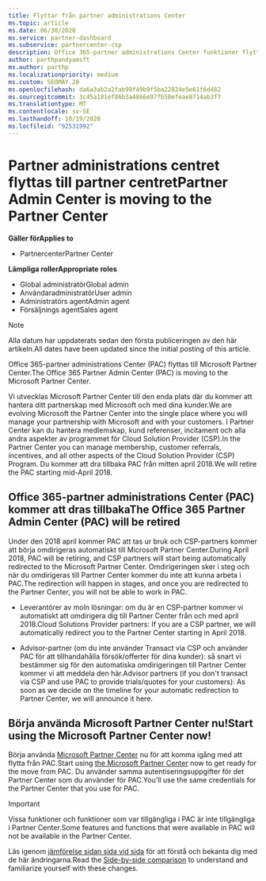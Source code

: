 ```yaml
---
title: Flyttar från partner administrations Center
ms.topic: article
ms.date: 06/30/2020
ms.service: partner-dashboard
ms.subservice: partnercenter-csp
description: Office 365-partner administrations Center funktioner flyttas till Partner Center. Lär dig vad det innebär och hur du kan göra saker i Partner Center.
author: parthpandyamsft
ms.author: parthp
ms.localizationpriority: medium
ms.custom: SEOMAY.20
ms.openlocfilehash: da6a3ab2a2fab99f49b9f5ba22824e5e61f6d482
ms.sourcegitcommit: 3c45a181ef86b3a4866e97fb50efeae8714ab3f7
ms.translationtype: MT
ms.contentlocale: sv-SE
ms.lasthandoff: 10/19/2020
ms.locfileid: "92531992"
---
```

# <a name="partner-admin-center-is-moving-to-the-partner-center"></a><span data-ttu-id="ac54a-104">Partner administrations centret flyttas till partner centret</span><span class="sxs-lookup"><span data-stu-id="ac54a-104">Partner Admin Center is moving to the Partner Center</span></span>

<span data-ttu-id="ac54a-105">**Gäller för**</span><span class="sxs-lookup"><span data-stu-id="ac54a-105">**Applies to**</span></span>

- <span data-ttu-id="ac54a-106">Partnercenter</span><span class="sxs-lookup"><span data-stu-id="ac54a-106">Partner Center</span></span>

<span data-ttu-id="ac54a-107">**Lämpliga roller**</span><span class="sxs-lookup"><span data-stu-id="ac54a-107">**Appropriate roles**</span></span>
- <span data-ttu-id="ac54a-108">Global administratör</span><span class="sxs-lookup"><span data-stu-id="ac54a-108">Global admin</span></span>
- <span data-ttu-id="ac54a-109">Användaradministratör</span><span class="sxs-lookup"><span data-stu-id="ac54a-109">User admin</span></span>
- <span data-ttu-id="ac54a-110">Administratörs agent</span><span class="sxs-lookup"><span data-stu-id="ac54a-110">Admin agent</span></span>
- <span data-ttu-id="ac54a-111">Försäljnings agent</span><span class="sxs-lookup"><span data-stu-id="ac54a-111">Sales agent</span></span>

> [!NOTE]  
> <span data-ttu-id="ac54a-112">Alla datum har uppdaterats sedan den första publiceringen av den här artikeln.</span><span class="sxs-lookup"><span data-stu-id="ac54a-112">All dates have been updated since the initial posting of this article.</span></span>

<span data-ttu-id="ac54a-113">Office 365-partner administrations Center (PAC) flyttas till Microsoft Partner Center.</span><span class="sxs-lookup"><span data-stu-id="ac54a-113">The Office 365 Partner Admin Center (PAC) is moving to the Microsoft Partner Center.</span></span>

<span data-ttu-id="ac54a-114">Vi utvecklas Microsoft Partner Center till den enda plats där du kommer att hantera ditt partnerskap med Microsoft och med dina kunder.</span><span class="sxs-lookup"><span data-stu-id="ac54a-114">We are evolving Microsoft the Partner Center into the single place where you will manage your partnership with Microsoft and with your customers.</span></span> <span data-ttu-id="ac54a-115">I Partner Center kan du hantera medlemskap, kund referenser, incitament och alla andra aspekter av programmet för Cloud Solution Provider (CSP).</span><span class="sxs-lookup"><span data-stu-id="ac54a-115">In the Partner Center you can manage membership, customer referrals, incentives, and all other aspects of the Cloud Solution Provider (CSP) Program.</span></span> <span data-ttu-id="ac54a-116">Du kommer att dra tillbaka PAC från mitten april 2018.</span><span class="sxs-lookup"><span data-stu-id="ac54a-116">We will retire the PAC starting mid-April 2018.</span></span>

## <a name="the-office-365-partner-admin-center-pac-will-be-retired"></a><span data-ttu-id="ac54a-117">Office 365-partner administrations Center (PAC) kommer att dras tillbaka</span><span class="sxs-lookup"><span data-stu-id="ac54a-117">The Office 365 Partner Admin Center (PAC) will be retired</span></span>

<span data-ttu-id="ac54a-118">Under den 2018 april kommer PAC att tas ur bruk och CSP-partners kommer att börja omdirigeras automatiskt till Microsoft Partner Center.</span><span class="sxs-lookup"><span data-stu-id="ac54a-118">During April 2018, PAC will be retiring, and CSP partners will start being automatically redirected to the Microsoft Partner Center.</span></span> <span data-ttu-id="ac54a-119">Omdirigeringen sker i steg och när du omdirigeras till Partner Center kommer du inte att kunna arbeta i PAC.</span><span class="sxs-lookup"><span data-stu-id="ac54a-119">The redirection will happen in stages, and once you are redirected to the Partner Center, you will not be able to work in PAC.</span></span> 

- <span data-ttu-id="ac54a-120">Leverantörer av moln lösningar: om du är en CSP-partner kommer vi automatiskt att omdirigera dig till Partner Center från och med april 2018.</span><span class="sxs-lookup"><span data-stu-id="ac54a-120">Cloud Solutions Provider partners: If you are a CSP partner, we will automatically redirect you to the Partner Center starting in April 2018.</span></span>

- <span data-ttu-id="ac54a-121">Advisor-partner (om du inte använder Transact via CSP och använder PAC för att tillhandahålla försök/offerter för dina kunder): så snart vi bestämmer sig för den automatiska omdirigeringen till Partner Center kommer vi att meddela den här.</span><span class="sxs-lookup"><span data-stu-id="ac54a-121">Advisor partners (if you don't transact via CSP and use PAC to provide trials/quotes for your customers): As soon as we decide on the timeline for your automatic redirection to Partner Center, we will announce it here.</span></span>

## <a name="start-using-the-microsoft-partner-center-now"></a><span data-ttu-id="ac54a-122">Börja använda Microsoft Partner Center nu!</span><span class="sxs-lookup"><span data-stu-id="ac54a-122">Start using the Microsoft Partner Center now!</span></span>

<span data-ttu-id="ac54a-123">Börja använda [Microsoft Partner Center](https://partnercenter.microsoft.com/) nu för att komma igång med att flytta från PAC.</span><span class="sxs-lookup"><span data-stu-id="ac54a-123">Start using [the Microsoft Partner Center](https://partnercenter.microsoft.com/) now to get ready for the move from PAC.</span></span>  <span data-ttu-id="ac54a-124">Du använder samma autentiseringsuppgifter för det Partner Center som du använder för PAC.</span><span class="sxs-lookup"><span data-stu-id="ac54a-124">You'll use the same credentials for the Partner Center that you use for PAC.</span></span>

> [!IMPORTANT]  
> <span data-ttu-id="ac54a-125">Vissa funktioner och funktioner som var tillgängliga i PAC är inte tillgängliga i Partner Center.</span><span class="sxs-lookup"><span data-stu-id="ac54a-125">Some features and functions that were available in PAC will not be available in the Partner Center.</span></span>

 <span data-ttu-id="ac54a-126">Läs igenom [jämförelse sidan sida vid sida](moving-from-pac-to-pc.md) för att förstå och bekanta dig med de här ändringarna.</span><span class="sxs-lookup"><span data-stu-id="ac54a-126">Read the [Side-by-side comparison](moving-from-pac-to-pc.md) to understand and familiarize yourself with these changes.</span></span> 